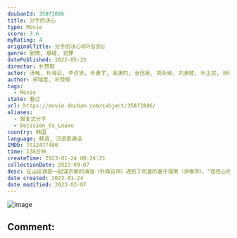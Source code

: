 ```yaml
---
doubanId: 35073886
title: 分手的决心
type: Movie
score: 7.6
myRating: 4
originalTitle: 分手的决心헤어질결심
genre: 剧情, 悬疑, 犯罪
datePublished: 2022-05-23
director: 朴赞郁
actor: 汤唯, 朴海日, 李贞贤, 朴勇宇, 高庚杓, 金信英, 郑永琡, 刘承睦, 朴正民, 徐现宇, 郑伊书, 李学周, 郑素利, 黄载沅, 刘台午, 崔代勋, 高旻示, 郑荷昙, 陈庸旭, 朱仁英, 权爀
author: 郑瑞景, 朴赞郁
tags:
  - Movie
state: 看过
url: https://movie.douban.com/subject/35073886/
aliases:
  - 报复式分手
  - Decision_to_Leave
country: 韩国
language: 韩语, 汉语普通话
IMDb: tt12477480
time: 138分钟
createTime: 2023-01-24 00:24:21
collectionDate: 2022-09-07
desc: 在山区调查一起谋杀案的海俊（朴海日饰）遇到了死者的妻子瑞莱（汤唯饰）。“我担心他没有从山上回来，以为他最终可能会死。”瑞莱对丈夫的死没有表现出任何激动的迹象，并且她的行为与悲伤的亲戚大相径庭，警方...
date created: 2023-01-24
date modified: 2023-03-07
---
```


![image](p2873816122.jpg)

Comment:
---
